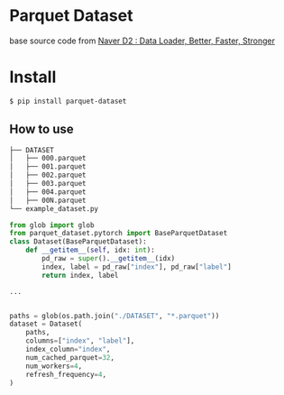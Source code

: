 # Parquet Dataset

base source code from [Naver D2 : Data Loader, Better, Faster, Stronger](https://d2.naver.com/helloworld/3773258)

# Install

```bash
$ pip install parquet-dataset
```

## How to use

```bash
├── DATASET
│   ├── 000.parquet
│   ├── 001.parquet
│   ├── 002.parquet
│   ├── 003.parquet
│   ├── 004.parquet
│   ├── 00N.parquet
└── example_dataset.py
```

```python
from glob import glob
from parquet_dataset.pytorch import BaseParquetDataset
class Dataset(BaseParquetDataset):
    def __getitem__(self, idx: int):
        pd_raw = super().__getitem__(idx)
        index, label = pd_raw["index"], pd_raw["label"]
        return index, label

...


paths = glob(os.path.join("./DATASET", "*.parquet"))
dataset = Dataset(
    paths,
    columns=["index", "label"],
    index_column="index",
    num_cached_parquet=32,
    num_workers=4,
    refresh_frequency=4,
)
```
